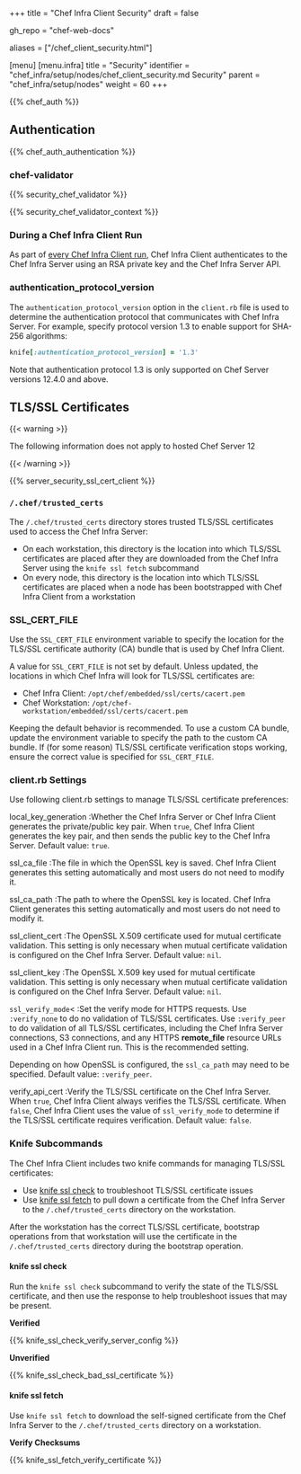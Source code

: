 +++
title = "Chef Infra Client Security"
draft = false

gh_repo = "chef-web-docs"

aliases = ["/chef_client_security.html"]

[menu]
  [menu.infra]
    title = "Security"
    identifier = "chef_infra/setup/nodes/chef_client_security.md Security"
    parent = "chef_infra/setup/nodes"
    weight = 60
+++

{{% chef_auth %}}

## Authentication

{{% chef_auth_authentication %}}

### chef-validator

{{% security_chef_validator %}}

{{% security_chef_validator_context %}}

### During a Chef Infra Client Run

As part of [every Chef Infra Client
run](/run_lists/#the-chef-infra-client-run), Chef Infra Client
authenticates to the Chef Infra Server using an RSA private key and the
Chef Infra Server API.

### authentication_protocol_version

The `authentication_protocol_version` option in the `client.rb` file is
used to determine the authentication protocol that communicates with
Chef Infra Server. For example, specify protocol version 1.3 to enable
support for SHA-256 algorithms:

```ruby
knife[:authentication_protocol_version] = '1.3'
```

Note that authentication protocol 1.3 is only supported on Chef Server
versions 12.4.0 and above.

## TLS/SSL Certificates

{{< warning >}}

The following information does not apply to hosted Chef Server 12

{{< /warning >}}

{{% server_security_ssl_cert_client %}}

### `/.chef/trusted_certs`

The `/.chef/trusted_certs` directory stores trusted TLS/SSL certificates
used to access the Chef Infra Server:

- On each workstation, this directory is the location into which TLS/SSL
    certificates are placed after they are downloaded from the Chef
    Infra Server using the `knife ssl fetch` subcommand
- On every node, this directory is the location into which TLS/SSL
    certificates are placed when a node has been bootstrapped with Chef
    Infra Client from a workstation

### SSL_CERT_FILE

Use the `SSL_CERT_FILE` environment variable to specify the location for
the TLS/SSL certificate authority (CA) bundle that is used by Chef Infra
Client.

A value for `SSL_CERT_FILE` is not set by default. Unless updated, the
locations in which Chef Infra will look for TLS/SSL certificates are:

- Chef Infra Client: `/opt/chef/embedded/ssl/certs/cacert.pem`
- Chef Workstation: `/opt/chef-workstation/embedded/ssl/certs/cacert.pem`

Keeping the default behavior is recommended. To use a custom CA bundle,
update the environment variable to specify the path to the custom CA
bundle. If (for some reason) TLS/SSL certificate verification stops working,
ensure the correct value is specified for `SSL_CERT_FILE`.

### client.rb Settings

Use following client.rb settings to manage TLS/SSL certificate preferences:

local_key_generation
:Whether the Chef Infra Server or Chef Infra Client generates the private/public key pair. When `true`, Chef Infra Client generates the key pair, and then sends the public key to the Chef Infra Server. Default value: `true`.

ssl_ca_file
:The file in which the OpenSSL key is saved. Chef Infra Client generates this setting automatically and most users do not need to modify it.

ssl_ca_path
:The path to where the OpenSSL key is located. Chef Infra Client generates this setting automatically and most users do not need to modify it.

ssl_client_cert
:The OpenSSL X.509 certificate used for mutual certificate validation. This setting is only necessary when mutual certificate validation is configured on the Chef Infra Server. Default value: `nil`.

ssl_client_key
:The OpenSSL X.509 key used for mutual certificate validation. This setting is only necessary when mutual certificate validation is configured on the Chef Infra Server. Default value: `nil`.

`ssl_verify_mode`<
:Set the verify mode for HTTPS requests. Use `:verify_none` to do no validation of TLS/SSL certificates. Use `:verify_peer` to do validation of all TLS/SSL certificates, including the Chef Infra Server connections, S3 connections, and any HTTPS **remote_file** resource URLs used in a Chef Infra Client run. This is the recommended setting.

Depending on how OpenSSL is configured, the `ssl_ca_path` may need to be specified. Default value: `:verify_peer`.</p>

verify_api_cert
:Verify the TLS/SSL certificate on the Chef Infra Server. When `true`, Chef Infra Client always verifies the TLS/SSL certificate. When `false`, Chef Infra Client uses the value of `ssl_verify_mode` to determine if the TLS/SSL certificate requires verification. Default value: `false`.

### Knife Subcommands

The Chef Infra Client includes two knife commands for managing TLS/SSL
certificates:

- Use [knife ssl check](/workstation/knife_ssl_check/) to troubleshoot TLS/SSL
    certificate issues
- Use [knife ssl fetch](/workstation/knife_ssl_fetch/) to pull down a certificate from the Chef Infra Server to the `/.chef/trusted_certs` directory on the workstation.

After the workstation has the correct TLS/SSL certificate, bootstrap operations from that workstation will use the certificate in the `/.chef/trusted_certs` directory during the bootstrap operation.
#### knife ssl check

Run the `knife ssl check` subcommand to verify the state of the TLS/SSL certificate, and then use the response to help troubleshoot issues that may be present.

**Verified**

{{% knife_ssl_check_verify_server_config %}}

**Unverified**

{{% knife_ssl_check_bad_ssl_certificate %}}

#### knife ssl fetch

Use `knife ssl fetch` to download the self-signed certificate from the Chef Infra Server to the `/.chef/trusted_certs` directory on a workstation.

**Verify Checksums**

{{% knife_ssl_fetch_verify_certificate %}}
